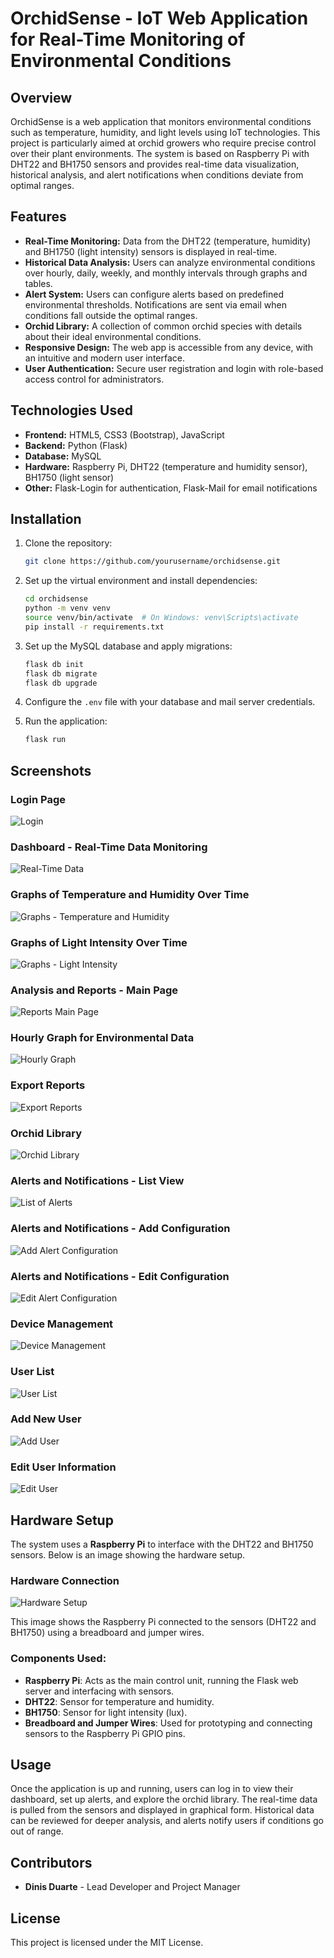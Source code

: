 # OrchidSense - IoT Web Application for Real-Time Monitoring of Environmental Conditions

## Overview

OrchidSense is a web application that monitors environmental conditions such as temperature, humidity, and light levels using IoT technologies. This project is particularly aimed at orchid growers who require precise control over their plant environments. The system is based on Raspberry Pi with DHT22 and BH1750 sensors and provides real-time data visualization, historical analysis, and alert notifications when conditions deviate from optimal ranges.

## Features

- **Real-Time Monitoring:** Data from the DHT22 (temperature, humidity) and BH1750 (light intensity) sensors is displayed in real-time.
- **Historical Data Analysis:** Users can analyze environmental conditions over hourly, daily, weekly, and monthly intervals through graphs and tables.
- **Alert System:** Users can configure alerts based on predefined environmental thresholds. Notifications are sent via email when conditions fall outside the optimal ranges.
- **Orchid Library:** A collection of common orchid species with details about their ideal environmental conditions.
- **Responsive Design:** The web app is accessible from any device, with an intuitive and modern user interface.
- **User Authentication:** Secure user registration and login with role-based access control for administrators.

## Technologies Used

- **Frontend:** HTML5, CSS3 (Bootstrap), JavaScript
- **Backend:** Python (Flask)
- **Database:** MySQL
- **Hardware:** Raspberry Pi, DHT22 (temperature and humidity sensor), BH1750 (light sensor)
- **Other:** Flask-Login for authentication, Flask-Mail for email notifications

## Installation

1. Clone the repository:
    ```bash
    git clone https://github.com/yourusername/orchidsense.git
    ```

2. Set up the virtual environment and install dependencies:
    ```bash
    cd orchidsense
    python -m venv venv
    source venv/bin/activate  # On Windows: venv\Scripts\activate
    pip install -r requirements.txt
    ```

3. Set up the MySQL database and apply migrations:
    ```bash
    flask db init
    flask db migrate
    flask db upgrade
    ```

4. Configure the `.env` file with your database and mail server credentials.

5. Run the application:
    ```bash
    flask run
    ```

## Screenshots

### Login Page
![Login](OrchidSense/static/assets/screenshots/login.png)

### Dashboard - Real-Time Data Monitoring
![Real-Time Data](OrchidSense/static/assets/screenshots/dados_em_tempo_real.png)

### Graphs of Temperature and Humidity Over Time
![Graphs - Temperature and Humidity](OrchidSense/static/assets/screenshots/dados_em_tempo_real_graficos_temp_hum.png)

### Graphs of Light Intensity Over Time
![Graphs - Light Intensity](OrchidSense/static/assets/screenshots/dados_em_tempo_real_graficos_lux.png)

### Analysis and Reports - Main Page
![Reports Main Page](OrchidSense/static/assets/screenshots/analises_e_relatorios_main.png)

### Hourly Graph for Environmental Data
![Hourly Graph](OrchidSense/static/assets/screenshots/analises_e_relatorios_grafico_horario.png)

### Export Reports
![Export Reports](OrchidSense/static/assets/screenshots/analises_e_relatorios_export.png)

### Orchid Library
![Orchid Library](OrchidSense/static/assets/screenshots/biblioteca_de_orquideas.png)

### Alerts and Notifications - List View
![List of Alerts](OrchidSense/static/assets/screenshots/alertas_e_notificacoes_list.png)

### Alerts and Notifications - Add Configuration
![Add Alert Configuration](OrchidSense/static/assets/screenshots/alertas_e_notificacoes_add_config.png)

### Alerts and Notifications - Edit Configuration
![Edit Alert Configuration](OrchidSense/static/assets/screenshots/alertas_e_notificacoes_edit.png)


### Device Management
![Device Management](OrchidSense/static/assets/screenshots/gestao_de_dispositivos.png)

### User List
![User List](OrchidSense/static/assets/screenshots/gestao_de_utilizadores_list.png)

### Add New User
![Add User](OrchidSense/static/assets/screenshots/gestao_de_utilizadores_add_user.png)

### Edit User Information
![Edit User](OrchidSense/static/assets/screenshots/gestao_de_utilizadores_edit_user.png)



## Hardware Setup

The system uses a **Raspberry Pi** to interface with the DHT22 and BH1750 sensors. Below is an image showing the hardware setup.

### Hardware Connection

![Hardware Setup](OrchidSense/static/assets/screenshots/hardware.jpg)

This image shows the Raspberry Pi connected to the sensors (DHT22 and BH1750) using a breadboard and jumper wires.

### Components Used:
- **Raspberry Pi**: Acts as the main control unit, running the Flask web server and interfacing with sensors.
- **DHT22**: Sensor for temperature and humidity.
- **BH1750**: Sensor for light intensity (lux).
- **Breadboard and Jumper Wires**: Used for prototyping and connecting sensors to the Raspberry Pi GPIO pins.

## Usage

Once the application is up and running, users can log in to view their dashboard, set up alerts, and explore the orchid library. The real-time data is pulled from the sensors and displayed in graphical form. Historical data can be reviewed for deeper analysis, and alerts notify users if conditions go out of range.

## Contributors

- **Dinis Duarte** - Lead Developer and Project Manager

## License

This project is licensed under the MIT License.
